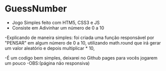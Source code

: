 # GuessNumber

- Jogo Simples feito com HTM5, CSS3 e JS
- Consiste em Adivinhar um número de 0 a 10

-Explicando de maneira simples:
foi criada uma função responsável por "PENSAR" em algum número de 0 a 10,
utilizando math.round que irá gerar um valor aleatório e depois multiplicar * 10,

-É um codigo bem simples, deixarei no Github pages para vocês jogarem um pouco 
-OBS:(página não responsiva)
